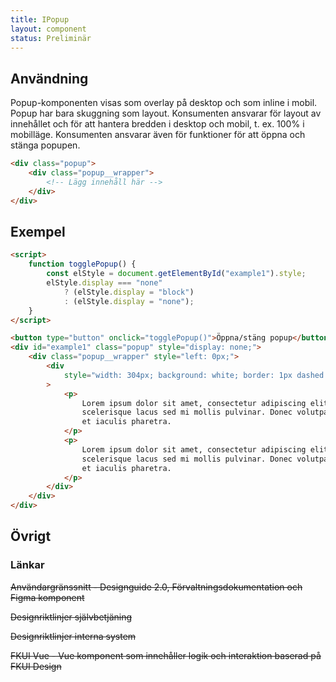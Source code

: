 ```yaml
---
title: IPopup
layout: component
status: Preliminär
---
```


## Användning

Popup-komponenten visas som overlay på desktop och som inline i mobil.
Popup har bara skuggning som layout. Konsumenten ansvarar för layout av innehållet och
för att hantera bredden i desktop och mobil, t. ex. 100% i mobilläge.
Konsumenten ansvarar även för funktioner för att öppna och stänga popupen.

```html raw
<div class="popup">
    <div class="popup__wrapper">
        <!-- Lägg innehåll här -->
    </div>
</div>
```

## Exempel

```html
<script>
    function togglePopup() {
        const elStyle = document.getElementById("example1").style;
        elStyle.display === "none"
            ? (elStyle.display = "block")
            : (elStyle.display = "none");
    }
</script>

<button type="button" onclick="togglePopup()">Öppna/stäng popup</button>
<div id="example1" class="popup" style="display: none;">
    <div class="popup__wrapper" style="left: 0px;">
        <div
            style="width: 304px; background: white; border: 1px dashed gray; padding: 20px"
        >
            <p>
                Lorem ipsum dolor sit amet, consectetur adipiscing elit. Duis
                scelerisque lacus sed mi mollis pulvinar. Donec volutpat neque
                et iaculis pharetra.
            </p>
            <p>
                Lorem ipsum dolor sit amet, consectetur adipiscing elit. Duis
                scelerisque lacus sed mi mollis pulvinar. Donec volutpat neque
                et iaculis pharetra.
            </p>
        </div>
    </div>
</div>
```

## Övrigt

### Länkar

~~Användargränssnitt - Designguide 2.0, Förvaltningsdokumentation och Figma komponent~~

~~Designriktlinjer självbetjäning~~

~~Designriktlinjer interna system~~

~~FKUI Vue - Vue komponent som innehåller logik och interaktion baserad på FKUI Design~~
